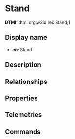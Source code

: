 # Stand
**DTMI:** dtmi:org:w3id:rec:Stand;1
## Display name
- **en:** Stand
## Description
## Relationships
## Properties
## Telemetries
## Commands
